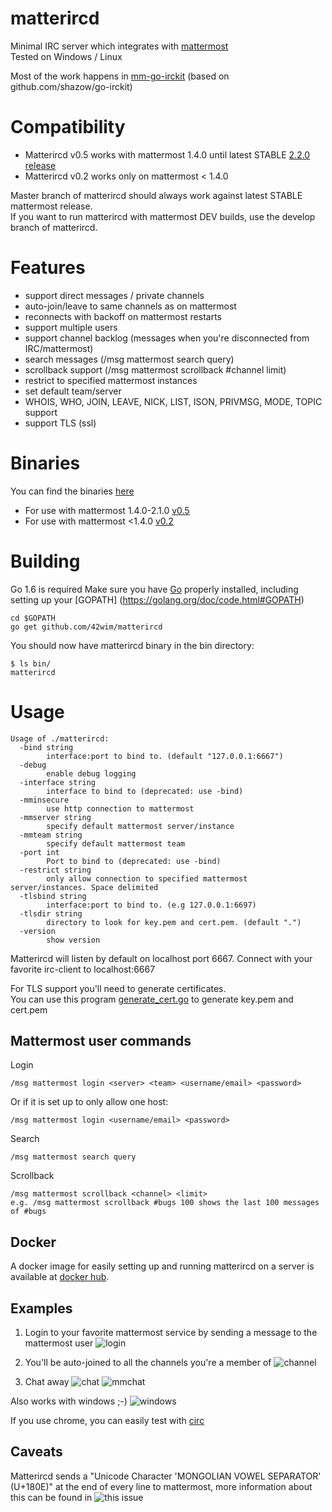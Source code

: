 # matterircd

Minimal IRC server which integrates with [mattermost](https://www.mattermost.org)  
Tested on Windows / Linux

Most of the work happens in [mm-go-irckit](https://github.com/42wim/mm-go-irckit) (based on github.com/shazow/go-irckit)

# Compatibility
* Matterircd v0.5 works with mattermost 1.4.0 until latest STABLE [2.2.0 release](https://github.com/mattermost/platform/releases/tag/v2.2.0)
* Matterircd v0.2 works only on mattermost < 1.4.0

Master branch of matterircd should always work against latest STABLE mattermost release.  
If you want to run matterircd with mattermost DEV builds, use the develop branch of matterircd.

# Features

* support direct messages / private channels
* auto-join/leave to same channels as on mattermost
* reconnects with backoff on mattermost restarts
* support multiple users
* support channel backlog (messages when you're disconnected from IRC/mattermost)
* search messages (/msg mattermost search query)
* scrollback support (/msg mattermost scrollback #channel limit)
* restrict to specified mattermost instances
* set default team/server
* WHOIS, WHO, JOIN, LEAVE, NICK, LIST, ISON, PRIVMSG, MODE, TOPIC support
* support TLS (ssl)

# Binaries

You can find the binaries [here](https://github.com/42wim/matterircd/releases/)
* For use with mattermost 1.4.0-2.1.0 [v0.5](https://github.com/42wim/matterircd/releases/tag/v0.5)
* For use with mattermost <1.4.0 [v0.2](https://github.com/42wim/matterircd/releases/tag/v0.2)

# Building

Go 1.6 is required 
Make sure you have [Go](https://golang.org/doc/install) properly installed, including setting up your [GOPATH] (https://golang.org/doc/code.html#GOPATH)

```
cd $GOPATH
go get github.com/42wim/matterircd
```

You should now have matterircd binary in the bin directory:

```
$ ls bin/
matterircd
```

# Usage

```
Usage of ./matterircd:
  -bind string
        interface:port to bind to. (default "127.0.0.1:6667")
  -debug
        enable debug logging
  -interface string
        interface to bind to (deprecated: use -bind)
  -mminsecure
        use http connection to mattermost
  -mmserver string
        specify default mattermost server/instance
  -mmteam string
        specify default mattermost team
  -port int
        Port to bind to (deprecated: use -bind)
  -restrict string
        only allow connection to specified mattermost server/instances. Space delimited
  -tlsbind string
        interface:port to bind to. (e.g 127.0.0.1:6697)
  -tlsdir string
        directory to look for key.pem and cert.pem. (default ".")
  -version
        show version
```

Matterircd will listen by default on localhost port 6667.
Connect with your favorite irc-client to localhost:6667

For TLS support you'll need to generate certificates.   
You can use this program [generate_cert.go](https://golang.org/src/crypto/tls/generate_cert.go) to generate key.pem and cert.pem

## Mattermost user commands

Login

```
/msg mattermost login <server> <team> <username/email> <password>
```

Or if it is set up to only allow one host:

```
/msg mattermost login <username/email> <password>
```

Search
```
/msg mattermost search query
```

Scrollback
```
/msg mattermost scrollback <channel> <limit>
e.g. /msg mattermost scrollback #bugs 100 shows the last 100 messages of #bugs
```

## Docker

A docker image for easily setting up and running matterircd on a server is available at [docker hub](https://hub.docker.com/r/42wim/matterircd/).

## Examples

1. Login to your favorite mattermost service by sending a message to the mattermost user
![login](http://snag.gy/aAop5.jpg)

2. You'll be auto-joined to all the channels you're a member of
![channel](http://snag.gy/IzlXR.jpg)

3. Chat away
![chat](http://snag.gy/JyFd7.jpg)
![mmchat](http://snag.gy/3qMd1.jpg)

Also works with windows ;-)
![windows](http://snag.gy/cGSCA.jpg)

If you use chrome, you can easily test with [circ](https://chrome.google.com/webstore/detail/circ/bebigdkelppomhhjaaianniiifjbgocn?hl=en-US)

## Caveats

Matterircd sends a "Unicode Character 'MONGOLIAN VOWEL SEPARATOR' (U+180E)" at the end of every line to mattermost, more information about this can be found in ![this issue](https://github.com/42wim/matterircd/issues/24)


